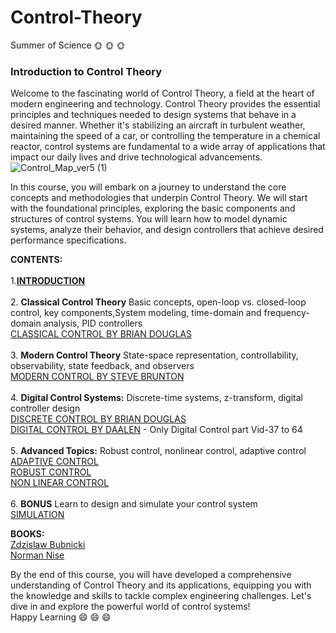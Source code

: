 # Control-Theory
Summer of Science :sun_with_face: :sun_with_face: :sun_with_face:
### Introduction to Control Theory

Welcome to the fascinating world of Control Theory, a field at the heart of modern engineering and technology. Control Theory provides the essential principles and techniques needed to design systems that behave in a desired manner. Whether it's stabilizing an aircraft in turbulent weather, maintaining the speed of a car, or controlling the temperature in a chemical reactor, control systems are fundamental to a wide array of applications that impact our daily lives and drive technological advancements.
![Control_Map_ver5 (1)](https://github.com/Khushiwandile/Control-Theory/assets/126663361/fa6e1e06-3249-4d21-8a91-f24138be3535)



In this course, you will embark on a journey to understand the core concepts and methodologies that underpin Control Theory. We will start with the foundational principles, exploring the basic components and structures of control systems. You will learn how to model dynamic systems, analyze their behavior, and design controllers that achieve desired performance specifications.


**CONTENTS:** <br> <br>
1.**[INTRODUCTION](https://www.youtube.com/watch?v=lBC1nEq0_nk)** <br><br>
2. **Classical Control Theory** Basic concepts, open-loop vs. closed-loop control, key components,System modeling, time-domain and frequency-domain analysis, PID controllers <br>
[CLASSICAL CONTROL BY BRIAN DOUGLAS](https://www.youtube.com/watch?v=oBc_BHxw78s&list=PLUMWjy5jgHK1NC52DXXrriwihVrYZKqjk&ab_channel=BrianDouglas) <br><br>
3. **Modern Control Theory** State-space representation, controllability, observability, state feedback, and observers <br>
[MODERN CONTROL BY STEVE BRUNTON](https://www.youtube.com/playlist?list=PLMrJAkhIeNNR20Mz-VpzgfQs5zrYi085m) <br><br>
4. **Digital Control Systems:** Discrete-time systems, z-transform, digital controller design <br>
[DISCRETE CONTROL BY BRIAN DOUGLAS](https://www.youtube.com/watch?v=14cMhrp5wlk&list=PLUMWjy5jgHK0MLv6Ksf-NHi7Ur8NRNU4Z&ab_channel=BrianDouglas) <br>
[DIGITAL CONTROL BY DAALEN](https://www.youtube.com/playlist?list=PLCkNIs2gL3BGNABrGrXOuyZCRLJqVB8vB) - Only Digital Control part Vid-37 to 64 <br><br>
5. **Advanced Topics:** Robust control, nonlinear control, adaptive control <br>
[ADAPTIVE CONTROL](https://www.youtube.com/watch?v=wJsWF9q3ARQ&ab_channel=TanselYucelen) <br>
[ROBUST CONTROL](https://www.youtube.com/playlist?list=PLn8PRpmsu08qFLMfgTEzR8DxOPE7fBiin) <br>
[NON LINEAR CONTROL](https://www.youtube.com/playlist?list=PLhdVEDm7SZ-MqSUpBw78Cb2BmI142R2VA) <br><br>
6. **BONUS** Learn to design and simulate your control system <br>
[SIMULATION](https://www.youtube.com/watch?v=WkKZ5311YYI&ab_channel=MATLAB) <br>

**BOOKS:** <br>
[Zdzislaw Bubnicki](https://theswissbay.ch/pdf/Gentoomen%20Library/Misc/Modern%20Control%20Theory.pdf) <br>
[Norman Nise](https://gnindia.dronacharya.info/EEE/5thSem/Downloads/ControlSystem/Books/CONTROL-SYSTEM-REFERENCE-BOOK-2.pdf)

By the end of this course, you will have developed a comprehensive understanding of Control Theory and its applications, equipping you with the knowledge and skills to tackle complex engineering challenges. Let's dive in and explore the powerful world of control systems! <br>
Happy Learning :smile: :smile: :smile:
